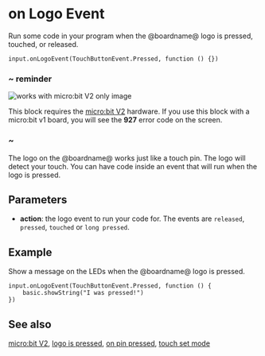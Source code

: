 # on Logo Event

Run some code in your program when the @boardname@ logo is pressed, touched, or released.

```sig
input.onLogoEvent(TouchButtonEvent.Pressed, function () {})
```

### ~ reminder

![works with micro:bit V2 only image](/static/v2/v2-only.png)

This block requires the [micro:bit V2](/device/v2) hardware. If you use this block with a micro:bit v1 board, you will see the **927** error code on the screen.

### ~

The logo on the @boardname@ works just like a touch pin. The logo will detect your touch. You can have code inside an event that will run when the logo is pressed.

## Parameters

* **action**: the logo event to run your code for. The events are ``released``, ``pressed``, ``touched`` or ``long pressed``.

## Example

Show a message on the LEDs when the @boardname@ logo is pressed.

```blocks
input.onLogoEvent(TouchButtonEvent.Pressed, function () {
    basic.showString("I was pressed!")
})
```

## See also

[micro:bit V2](/device/v2),
[logo is pressed](/reference/input/logo-is-pressed),
[on pin pressed](/reference/input/on-logo-released),
[touch set mode](/referene/inpu/touch-set-mode)
